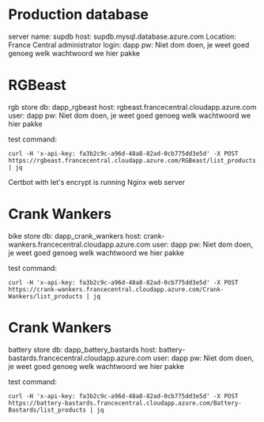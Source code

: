 # Production database

server name: supdb
host: supdb.mysql.database.azure.com
Location: France Central
administrator login: dapp
pw: Niet dom doen, je weet goed genoeg welk wachtwoord we hier pakke

# RGBeast

rgb store db: dapp_rgbeast
host: rgbeast.francecentral.cloudapp.azure.com
user: dapp
pw: Niet dom doen, je weet goed genoeg welk wachtwoord we hier pakke


test command: 
```
curl -H 'x-api-key: fa3b2c9c-a96d-48a8-82ad-0cb775dd3e5d' -X POST https://rgbeast.francecentral.cloudapp.azure.com/RGBeast/list_products | jq
```

Certbot with let's encrypt is running
Nginx web server

# Crank Wankers

bike store db: dapp_crank_wankers
host: crank-wankers.francecentral.cloudapp.azure.com
user: dapp
pw: Niet dom doen, je weet goed genoeg welk wachtwoord we hier pakke

test command: 
```
curl -H 'x-api-key: fa3b2c9c-a96d-48a8-82ad-0cb775dd3e5d' -X POST https://crank-wankers.francecentral.cloudapp.azure.com/Crank-Wankers/list_products | jq
```

# Crank Wankers

battery store db: dapp_battery_bastards
host: battery-bastards.francecentral.cloudapp.azure.com
user: dapp
pw: Niet dom doen, je weet goed genoeg welk wachtwoord we hier pakke

test command: 
```
curl -H 'x-api-key: fa3b2c9c-a96d-48a8-82ad-0cb775dd3e5d' -X POST https://battery-bastards.francecentral.cloudapp.azure.com/Battery-Bastards/list_products | jq
```
